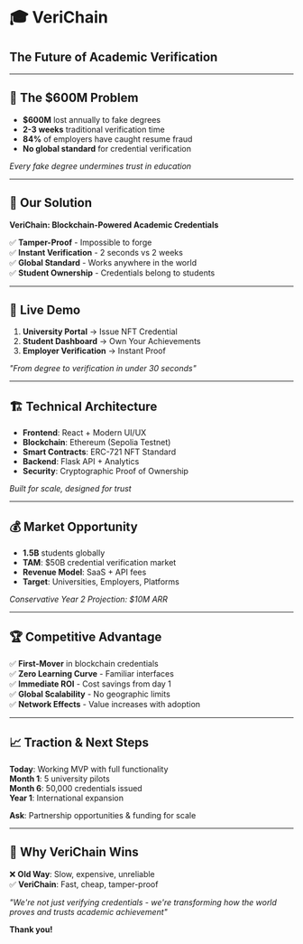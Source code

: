 # 🎓 VeriChain
## The Future of Academic Verification

---

## 💸 The $600M Problem

- **$600M** lost annually to fake degrees
- **2-3 weeks** traditional verification time  
- **84%** of employers have caught resume fraud
- **No global standard** for credential verification

*Every fake degree undermines trust in education*

---

## 🎯 Our Solution

**VeriChain: Blockchain-Powered Academic Credentials**

✅ **Tamper-Proof** - Impossible to forge  
✅ **Instant Verification** - 2 seconds vs 2 weeks  
✅ **Global Standard** - Works anywhere in the world  
✅ **Student Ownership** - Credentials belong to students  

---

## 🚀 Live Demo

1. **University Portal** → Issue NFT Credential
2. **Student Dashboard** → Own Your Achievements  
3. **Employer Verification** → Instant Proof

*"From degree to verification in under 30 seconds"*

---

## 🏗️ Technical Architecture

- **Frontend**: React + Modern UI/UX
- **Blockchain**: Ethereum (Sepolia Testnet)
- **Smart Contracts**: ERC-721 NFT Standard
- **Backend**: Flask API + Analytics
- **Security**: Cryptographic Proof of Ownership

*Built for scale, designed for trust*

---

## 💰 Market Opportunity

- **1.5B** students globally
- **TAM**: $50B credential verification market
- **Revenue Model**: SaaS + API fees
- **Target**: Universities, Employers, Platforms

*Conservative Year 2 Projection: $10M ARR*

---

## 🏆 Competitive Advantage

✅ **First-Mover** in blockchain credentials  
✅ **Zero Learning Curve** - Familiar interfaces  
✅ **Immediate ROI** - Cost savings from day 1  
✅ **Global Scalability** - No geographic limits  
✅ **Network Effects** - Value increases with adoption  

---

## 📈 Traction & Next Steps

**Today**: Working MVP with full functionality  
**Month 1**: 5 university pilots  
**Month 6**: 50,000 credentials issued  
**Year 1**: International expansion  

**Ask**: Partnership opportunities & funding for scale

---

## 🎯 Why VeriChain Wins

❌ **Old Way**: Slow, expensive, unreliable  
✅ **VeriChain**: Fast, cheap, tamper-proof  

*"We're not just verifying credentials - we're transforming how the world proves and trusts academic achievement"*

**Thank you!**
